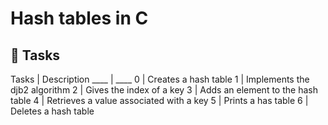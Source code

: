 # Hash tables in C

## :file_folder: Tasks

Tasks | Description
____ | ____
0 | Creates a hash table
1 | Implements the djb2 algorithm
2 | Gives the index of a key
3 | Adds an element  to the hash table
4 | Retrieves a value associated with a key
5 | Prints a has table
6 | Deletes a hash table

